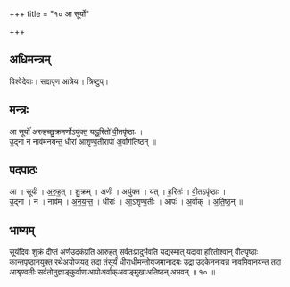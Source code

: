 +++
title = "१० आ सूर्यो"

+++
## अधिमन्त्रम्
विश्वेदेवाः। सदापृण आत्रेयः। त्रिष्टुप्।

## मन्त्रः
आ सूर्यो॑ अरुहच्छु॒क्रमर्णोऽयु॑क्त॒ यद्ध॒रितो॑ वी॒तपृ॑ष्ठाः ।  
उ॒द्ना न नाव॑मनयन्त॒ धीरा॑ आशृण्व॒तीरापो॑ अ॒र्वाग॑तिष्ठन् ॥

## पदपाठः
आ । सूर्यः॑ । अ॒रु॒ह॒त् । शु॒क्रम् । अर्णः॑ । अयु॑क्त । यत् । ह॒रितः॑ । वी॒तऽपृ॑ष्ठाः ।  
उ॒द्ना । न । नाव॑म् । अ॒न॒य॒न्त॒ । धीराः॑ । आ॒ऽशृ॒ण्व॒तीः । आपः॑ । अ॒र्वाक् । अ॒ति॒ष्ठ॒न् ॥

## भाष्यम्
सूर्योदेवः शुक्रं दीप्तं अर्णउदकंप्रति आरुहत् सर्वतःप्रादुर्भवति यद्यस्मात् यदावा हरितोश्वान् वीतपृष्ठाः कान्तपृष्ठानयुक्त रथेअयोजयत् तदा तंसूर्यं धीराधीमन्तोयजमानादयः उद्रा उदकेननावन्न नावमिवानयन्त तदा आश्रृण्वतीः सर्वतोनुज्ञाङ्कुर्वाणाआपोअर्वाक्अवाङ्मुखाअतिष्ठन् अभवन् ॥ १० ॥